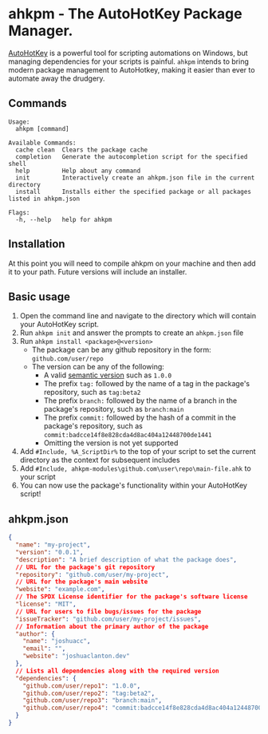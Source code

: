 # ahkpm - The AutoHotKey Package Manager.

[AutoHotKey][ahk] is a powerful tool for scripting automations on Windows,
but managing dependencies for your scripts is painful.
`ahkpm` intends to bring modern package management to AutoHotkey,
making it easier than ever to automate away the drudgery.

## Commands

```
Usage:
  ahkpm [command]

Available Commands:
  cache clean  Clears the package cache
  completion   Generate the autocompletion script for the specified shell
  help         Help about any command
  init         Interactively create an ahkpm.json file in the current directory
  install      Installs either the specified package or all packages listed in ahkpm.json

Flags:
  -h, --help   help for ahkpm
```

## Installation

At this point you will need to compile ahkpm on your machine and then add it to your path.
Future versions will include an installer.

## Basic usage

1. Open the command line and navigate to the directory which will contain your AutoHotKey script.
2. Run `ahkpm init` and answer the prompts to create an `ahkpm.json` file
3. Run `ahkpm install <package>@<version>`
   - The package can be any github repository in the form: `github.com/user/repo`
   - The version can be any of the following:
     - A valid [semantic version][semver] such as `1.0.0`
     - The prefix `tag:` followed by the name of a tag in the package's repository, such as `tag:beta2`
     - The prefix `branch:` followed by the name of a branch in the package's repository, such as `branch:main`
     - The prefix `commit:` followed by the hash of a commit in the package's repository, such as `commit:badcce14f8e828cda4d8ac404a12448700de1441`
     - Omitting the version is not yet supported
4. Add `#Include, %A_ScriptDir%` to the top of your script to set the current directory as the context for subsequent includes
5. Add `#Include, ahkpm-modules\github.com\user\repo\main-file.ahk` to your script
6. You can now use the package's functionality within your AutoHotKey script!

## ahkpm.json

```json
{
  "name": "my-project",
  "version": "0.0.1",
  "description": "A brief description of what the package does",
  // URL for the package's git repository
  "repository": "github.com/user/my-project",
  // URL for the package's main website
  "website": "example.com",
  // The SPDX License identifier for the package's software license
  "license": "MIT",
  // URL for users to file bugs/issues for the package
  "issueTracker": "github.com/user/my-project/issues",
  // Information about the primary author of the package
  "author": {
    "name": "joshuacc",
    "email": "",
    "website": "joshuaclanton.dev"
  },
  // Lists all dependencies along with the required version
  "dependencies": {
    "github.com/user/repo1": "1.0.0",
    "github.com/user/repo2": "tag:beta2",
    "github.com/user/repo3": "branch:main",
    "github.com/user/repo4": "commit:badcce14f8e828cda4d8ac404a12448700de1441"
  }
}
```

[ahk]:https://www.autohotkey.com/
[semver]:https://semver.org/
